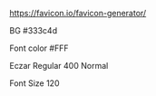 https://favicon.io/favicon-generator/

BG
#333c4d

Font color
#FFF

Eczar
Regular 400 Normal

Font Size
120
